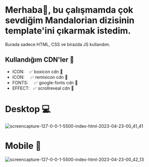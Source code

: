# Merhaba👋, bu çalışmamda çok sevdiğim Mandalorian dizisinin template'ini çıkarmak istedim.

Burada sadece HTML, CSS ve birazda JS kullandım.

## Kullandığım CDN'ler 🔗

- ICON: &nbsp; &nbsp;✅ boxicon cdn 🔗
- ICON: &nbsp; &nbsp;   ✅ remixicon cdn 🔗
- FONTS: &nbsp; &nbsp;  ✅ google-fonts cdn 🔗
- EFFECT: &nbsp; ✅ scrollreveal cdn 🔗

# Desktop 💻

![screencapture-127-0-0-1-5500-index-html-2023-04-23-00_41_41](https://user-images.githubusercontent.com/26012639/233808136-6c0759f0-4add-4efa-91cb-e06589485b19.png)

# Mobile 📱

![screencapture-127-0-0-1-5500-index-html-2023-04-23-00_42_13](https://user-images.githubusercontent.com/26012639/233808131-acb50d30-915a-42e3-87c6-0a6ce9a50a54.png)


